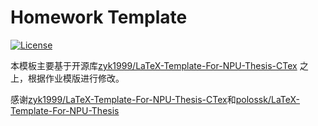# Homework Template

[![License](https://img.shields.io/badge/license-GNU_General_Public_License_v3.0-blue.svg)](LICENSE)

本模板主要基于开源库[zyk1999/LaTeX-Template-For-NPU-Thesis-CTex](https://github.com/zyk1999/LaTeX-Template-For-NPU-Thesis-CTex) 之上，根据作业模版进行修改。

感谢[zyk1999/LaTeX-Template-For-NPU-Thesis-CTex](https://github.com/zyk1999/LaTeX-Template-For-NPU-Thesis-CTex)和[polossk/LaTeX-Template-For-NPU-Thesis](https://github.com/polossk/LaTeX-Template-For-NPU-Thesis)
